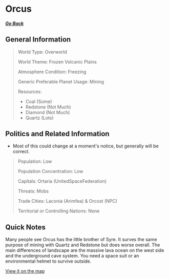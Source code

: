 # Orcus

##### [Go Back](/wiki/space#planets)

## General Information

> World Type: Overworld
>
> World Theme: Frozen Volcanic Plains
>
> Atmosphere Condition: Freezing
>
> Generic Preferable Planet Usage: Mining
>
> Resources:
> - Coal (Some)
> - Redstone (Not Much)
> - Diamond (Not Much)
> - Quartz (Lots)

## Politics and Related Information

* Most of this could change at a moment's notice, but generally will be correct.

> Population: Low
>
> Population Concentration: Low
>
> Capitals: Ortaria (UnitedSpaceFederation)
>
> Threats: Mobs
>
> Trade Cities: Laconia (Arimfea) & Orcost (NPC)
>
> Territorial or Controlling Nations: None

## Quick Notes

Many people see Orcus has the little brother of Syre. It surves the same purpose of mining with Quartz and Redstone but does worse overall. The main differences of landscape are the massive lava ocean on the west side and the underground cave system. You need a space suit or an environmental helmet to survive outside.

[View it on the map](https://dynmap.starlegacy.net/?worldname=Orcus)
